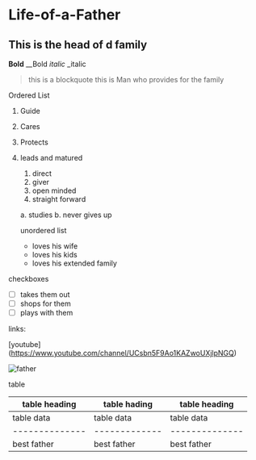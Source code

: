 # Life-of-a-Father
## This is the head of d family
**Bold** __Bold
*italic* _italic
> this is a blockquote
> this is Man who provides for the family

Ordered List
1. Guide
2. Cares
3. Protects
4. leads and matured
    1. direct
    2. giver
    3. open minded
    4. straight forward
    
   
    a. studies
    b. never gives up 
    
    unordered list
    - loves his wife
    - loves his kids
    - loves his extended family

checkboxes

- [ ] takes them out
- [ ] shops for them
- [ ] plays with them

links:

[youtube] (https://www.youtube.com/channel/UCsbn5F9Ao1KAZwoUXjlpNGQ)


![father](file:///home/user/Downloads/jon-tyson-pZNtpEMQYKo-unsplash.jpg)

table

| table heading | table hading | table heading |
| --------------| -------------| --------------|
| table data    | table data   | table data    |
| --------------| -------------| --------------|
| best father   | best father  | best father   |     |


``` git commit -m "added measssage in readme

